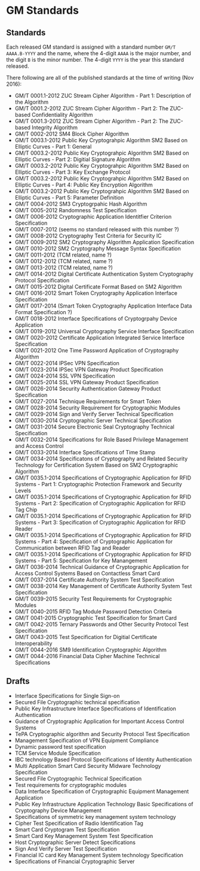 # GM Standards

## Standards

Each released GM standard is assigned with a standard number `GM/T AAAA.B-YYYY` and the name, where the 4-digit `AAAA` is the major number, and the digit `B` is the minor number. The 4-digit `YYYY` is the year this standard released.

There following are all of the published standards at the time of writing (Nov 2016):

 * GM/T 0001.1-2012 ZUC Stream Cipher Algorithm - Part 1: Description of the Algorithm
 * GM/T 0001.2-2012 ZUC Stream Cipher Algorithm - Part 2: The ZUC-based Confidentiality Algorithm
 * GM/T 0001.3-2012 ZUC Stream Cipher Algorithm - Part 2: The ZUC-based Integrity Algorithm
 * GM/T 0002-2012 SM4 Block Cipher Algorithm
 * GM/T 0003.1-2012 Public Key Cryptograhpic Algorithm SM2 Based on Elliptic Curves - Part 1: General
 * GM/T 0003.2-2012 Public Key Cryptograhpic Algorithm SM2 Based on Elliptic Curves - Part 2: Digitial Signature Algorithm
 * GM/T 0003.2-2012 Public Key Cryptograhpic Algorithm SM2 Based on Elliptic Curves - Part 3: Key Exchange Protocol
 * GM/T 0003.2-2012 Public Key Cryptograhpic Algorithm SM2 Based on Elliptic Curves - Part 4: Public Key Encryption Algorithm
 * GM/T 0003.2-2012 Public Key Cryptograhpic Algorithm SM2 Based on Elliptic Curves - Part 5: Parameter Definition
 * GM/T 0004-2012 SM3 Cryptogrpahic Hash Algorithm
 * GM/T 0005-2012 Randomness Test Specification
 * GM/T 0006-2012 Cryptographic Application Identitfier Criterion Specification
 * GM/T 0007-2012 (seems no standard released with this number ?)
 * GM/T 0008-2012 Cryptography Test Criteria for Security IC
 * GM/T 0009-2012 SM2 Cryptography Algorithm Application Specification
 * GM/T 0010-2012 SM2 Cryptography Message Syntax Specification
 * GM/T 0011-2012 (TCM related, name ?)
 * GM/T 0012-2012 (TCM related, name ?)
 * GM/T 0013-2012 (TCM related, name ?)
 * GM/T 0014-2012 Digital Certificate Authentication System Cryptography Protocol Specification
 * GM/T 0015-2012 Digital Certificate Format Based on SM2 Algorithm
 * GM/T 0016-2012 Smart Token Cryptography Application Interface Specification
 * GM/T 0017-2014 (Smart Token Cryptography Application Interface Data Format Specification ?)
 * GM/T 0018-2012 Interface Specifications of Cryptogrpahy Device Application
 * GM/T 0019-2012 Universal Cryptography Service Interface Specification
 * GM/T 0020-2012 Certificate Application Integrated Service Interface Specification
 * GM/T 0021-2012 One Time Password Application of Cryptography Algorithm
 * GM/T 0022-2014 IPSec VPN Specification
 * GM/T 0023-2014 IPSec VPN Gateway Product Specification
 * GM/T 0024-2014 SSL VPN Specification
 * GM/T 0025-2014 SSL VPN Gateway Product Specification
 * GM/T 0026-2014 Security Authentication Gateway Product Specification
 * GM/T 0027-2014 Technique Requirements for Smart Token
 * GM/T 0028-2014 Security Requirement for Cryptographic Modules
 * GM/T 0029-2014 Sign and Verify Server Technical Specification
 * GM/T 0030-2014 Cryptographic Server Technical Specification
 * GM/T 0031-2014 Secure Electronic Seal Cryptography Technical Specification
 * GM/T 0032-2014 Specifications for Role Based Privilege Management and Access Control
 * GM/T 0033-2014 Interface Specifications of Time Stamp
 * GM/T 0034-2014 Specificatons of Cryptography and Related Security Technology for Certification System Based on SM2 Cryptographic Algorithm
 * GM/T 0035.1-2014 Specifications of Cryptographic Application for RFID Systems - Part 1: Cryptographic Protection Framework and Security Levels
 * GM/T 0035.1-2014 Specifications of Cryptographic Application for RFID Systems - Part 2: Specification of Cryptographic Application for RFID Tag Chip
 * GM/T 0035.1-2014 Specifications of Cryptographic Application for RFID Systems - Part 3: Specification of Cryptographic Application for RFID Reader
 * GM/T 0035.1-2014 Specifications of Cryptographic Application for RFID Systems - Part 4: Specification of Cryptographic Application for Communication between RFID Tag and Reader
 * GM/T 0035.1-2014 Specifications of Cryptographic Application for RFID Systems - Part 5: Specification for Key Manangement
 * GM/T 0036-2014 Technical Guidance of Cryptographic Application for Access Control Systems Based on Contactless Smart Card
 * GM/T 0037-2014 Certificate Authority System Test Specification
 * GM/T 0038-2014 Key Management of Certificate Authority System Test Specification
 * GM/T 0039-2015 Security Test Requirements for Cryptographic Modules
 * GM/T 0040-2015 RFID Tag Module Password Detection Criteria
 * GM/T 0041-2015 Cryptographic Test Specification for Smart Card
 * GM/T 0042-2015 Ternary Passwords and Other Security Protocol Test Specification
 * GM/T 0043-2015 Test Specification for Digitial Certificate Interoperability
 * GM/T 0044-2016 SM9 Identification Cryptographic Algorithm
 * GM/T 0044-2016 Financial Data Cipher Machine Technical Specifications

## Drafts

 * Interface Specifications for Single Sign-on
 * Secured File Cryptographic technical specification
 * Public Key Infrastructure Interface Specifications of Identification Authentication
 * Guidance of Cryptographic Application for Important Access Control Systems
 * TePA Cryptographic algorithm and Security Protocol Test Specification
 * Management Specification of VPN Equipment Compliance
 * Dynamic password test specification
 * TCM Service Module Specification
 * IBC technology Based Protocol Specifications of Identity Authentication
 * Multi Application Smart Card Security Midware Technology Specification
 * Secured File Cryptographic Technical Specification
 * Test requirements for cryptographic modules
 * Data Interface Specification of Cryptographic Equipment Management Application
 * Public Key Infrastructure Application Technology Basic Specifications of Cryptography Device Management
 * Specifications of symmetric key management system technology
 * Cipher Test Specification of Radio Identification Tag
 * Smart Card Cryptogram Test Specification
 * Smart Card Key Management System Test Specification
 * Host Cryptographic Server Detect Specifications
 * Sign And Verify Server Test Specification
 * Financial IC card Key Management System technology Specification
 * Specifications of Financial Cryptographic Server

